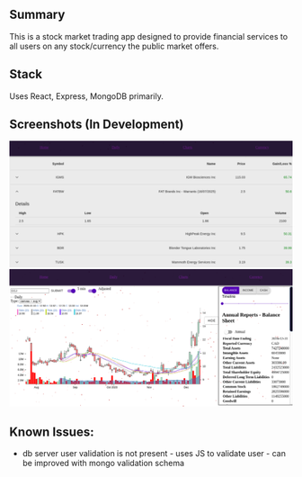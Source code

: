 ## Summary

This is a stock market trading app designed to provide financial services to all users on any stock/currency the public market offers.

## Stack

Uses React, Express, MongoDB primarily.

## Screenshots (In Development)

!["Dashboard Page"](https://github.com/ilaksono/trader-react-express/blob/master/docs/Dashboard-Page.png)
!["Chart Page"](https://github.com/ilaksono/trader-react-express/blob/master/docs/Chart-Page.png)

## Known Issues:
- db server user validation is not present - uses JS to validate user  - can be improved with mongo validation schema
